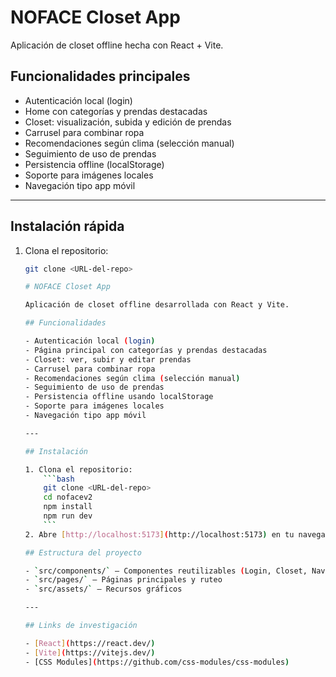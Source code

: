 # NOFACE Closet App

Aplicación de closet offline hecha con React + Vite.

## Funcionalidades principales

- Autenticación local (login)
- Home con categorías y prendas destacadas
- Closet: visualización, subida y edición de prendas
- Carrusel para combinar ropa
- Recomendaciones según clima (selección manual)
- Seguimiento de uso de prendas
- Persistencia offline (localStorage)
- Soporte para imágenes locales
- Navegación tipo app móvil

---

## Instalación rápida

1. Clona el repositorio:
	```bash
	git clone <URL-del-repo>

	# NOFACE Closet App

	Aplicación de closet offline desarrollada con React y Vite.

	## Funcionalidades

	- Autenticación local (login)
	- Página principal con categorías y prendas destacadas
	- Closet: ver, subir y editar prendas
	- Carrusel para combinar ropa
	- Recomendaciones según clima (selección manual)
	- Seguimiento de uso de prendas
	- Persistencia offline usando localStorage
	- Soporte para imágenes locales
	- Navegación tipo app móvil

	---

	## Instalación

	1. Clona el repositorio:
		```bash
		git clone <URL-del-repo>
		cd nofacev2
		npm install
		npm run dev
		```
	2. Abre [http://localhost:5173](http://localhost:5173) en tu navegador.

	## Estructura del proyecto

	- `src/components/` — Componentes reutilizables (Login, Closet, Navbar, etc.)
	- `src/pages/` — Páginas principales y ruteo
	- `src/assets/` — Recursos gráficos

	---

	## Links de investigación

	- [React](https://react.dev/)
	- [Vite](https://vitejs.dev/)
	- [CSS Modules](https://github.com/css-modules/css-modules)
